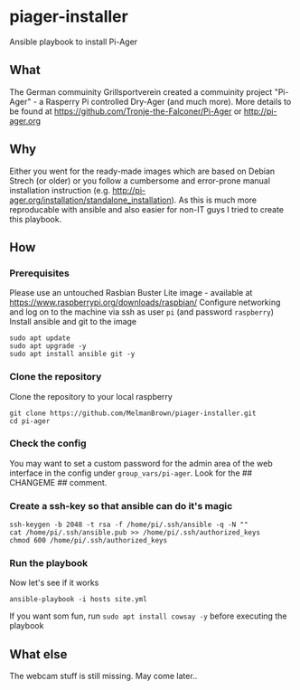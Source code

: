 # piager-installer
Ansible playbook to install Pi-Ager

## What
The German commuinity Grillsportverein created a commuinity project "Pi-Ager" - a Rasperry Pi controlled Dry-Ager (and much more).
More details to be found at https://github.com/Tronje-the-Falconer/Pi-Ager or http://pi-ager.org

## Why
Either you went for the ready-made images which are based on Debian Strech (or older) or you follow a cumbersome and error-prone manual installation instruction (e.g. http://pi-ager.org/installation/standalone_installation).
As this is much more reproducable with ansible and also easier for non-IT guys I tried to create this playbook.

## How
### Prerequisites
Please use an untouched Rasbian Buster Lite image - available at https://www.raspberrypi.org/downloads/raspbian/ 
Configure networking and log on to the machine via ssh as user `pi` (and password `raspberry`)
Install ansible and git to the image

	sudo apt update
	sudo apt upgrade -y
	sudo apt install ansible git -y

### Clone the repository
Clone the repository to your local raspberry

	git clone https://github.com/MelmanBrown/piager-installer.git
	cd pi-ager

### Check the config
You may want to set a custom password for the admin area of the web interface in the config under `group_vars/pi-ager`. Look for the ## CHANGEME ## comment.

### Create a ssh-key so that ansible can do it's magic
	ssh-keygen -b 2048 -t rsa -f /home/pi/.ssh/ansible -q -N ""
	cat /home/pi/.ssh/ansible.pub >> /home/pi/.ssh/authorized_keys
	chmod 600 /home/pi/.ssh/authorized_keys

### Run the playbook
Now let's see if it works

	ansible-playbook -i hosts site.yml

If you want som fun, run `sudo apt install cowsay -y` before executing the playbook

## What else
The webcam stuff is still missing. May come later..
